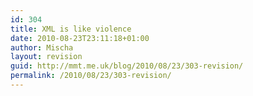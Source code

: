 ```yaml
---
id: 304
title: XML is like violence
date: 2010-08-23T23:11:18+01:00
author: Mischa
layout: revision
guid: http://mmt.me.uk/blog/2010/08/23/303-revision/
permalink: /2010/08/23/303-revision/
---
```

